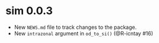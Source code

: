 # sim 0.0.3

* New `NEWS.md` file to track changes to the package.
* New `intrazonal` argument in `od_to_si()` (@R-icntay #16)
